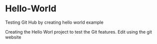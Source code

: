 # Hello-World
Testing Git Hub by creating hello world example

Creating the Hello Worl project to test the Git features. Edit using the git website

